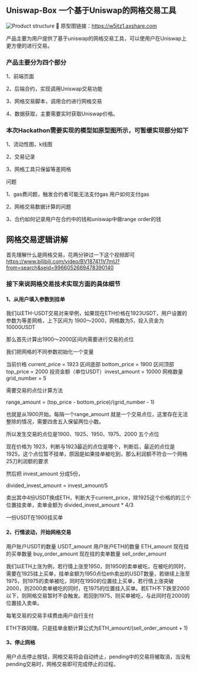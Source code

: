 ## Uniswap-Box 一个基于Uniswap的网格交易工具

![Product structure](https://github.com/PlanckerLabs/PictureRepo/blob/main/Uniswap%20Box%20Product%20Structure.png)

原型图链接：https://w5jtz1.axshare.com

产品主要为用户提供了基于uniswap的网格交易工具，可以使用户在Uniswap上更方便的进行交易。

### 产品主要分为四个部分

1、前端页面

2、后端合约，实现调用Uniswap交易功能

3、网格交易脚本，调用合约进行网格交易

4、数据获取，主要需要实时获取Uniswap价格。

### 本次Hackathon需要实现的模型如原型图所示，可暂缓实现部分如下

1、流动性图，k线图

2、交易记录

3、网格工具只保留等差网格


问题

1、gas费问题，触发合约者可能无法支付gas
用户如何支付gas

2、网格交易数据计算的问题

3、合约如何记录用户在合约中的钱和uniswap中做range order的钱


## 网格交易逻辑讲解

首先理解什么是网格交易，花两分钟过一下这个视频即可 https://www.bilibili.com/video/BV187411V7mU?from=search&seid=9966052669478390140

### 接下来说网格交易技术实现方面的具体细节

#### 1、从用户填入参数到挂单

我们以ETH-USDT交易对来举例，如果现在ETH价格在1923USDT，用户设置的参数为等差网格，上下区间为 1900～2000，网格数为5，投入资金为10000USDT

那么首先计算出1900～2000区间内需要进行交易的点位

我们把网格的不同参数初始化一个变量

当前价格 current_price = 1923
区间底部 bottom_price = 1900
区间顶部 top_price = 2000
投资金额（单位USDT）invest_amount = 10000
网格数量 grid_number = 5

需要交易的点位计算方法

range_amount =  (top_price - bottom_price)/(grid_number - 1)

也就是从1900开始，每隔一个range_amount 就是一个交易点位，这里存在无法整除的情况，需要四舍五入保留两位小数。

所以发生交易的点位是1900、1925、1950、1975、2000 五个点位

现在价格为 1923，判断与1923最近的点位是哪个，判断后，最近的点位是 1925，这个点位暂不挂单，原因是如果挂单被吃到，那么利润额不符合一个网格25刀利润额的要求

然后把 invest_amount 分成5份，

divided_invest_amount = invest_amount/5

卖出其中4份USDT换成ETH，判断大于current_price，除1925这个价格的的三个位置挂卖单，卖单金额为 divided_invest_amount * 4/3

一份USDT在1900挂买单

#### 2、行情波动，开始网格交易

用户账户USDT的数量 USDT_amount 
用户账户ETH的数量  ETH_amount
现在挂的买单数量 buy_order_amount
现在挂的卖单数量 sell_order_amount


我们以ETH上涨为例，若行情上涨至1950，则1950的卖单被吃，在被吃的同时，需要在1925挂上买单，挂单金额为1950点位eth卖出的USDT数量，若继续上涨至1975，则1975的卖单被吃，同时在1950的位置挂上买单，若行情上涨突破2000，则2000卖单被吃的同时，在1975的位置挂入买单。若ETH不下跌至2000以下，则网格交易暂时不会触发。若回到1975，则买单被吃，与此同时在2000的位置挂入卖单。

每笔交易的交易手续费由用户自行支付



ETH下跌同理。只是挂单金额计算公式为ETH_amount/(sell_order_amount + 1)

#### 3、停止网格

用户点击停止按钮，网格交易将会自动终止，pending中的交易将被取消，当没有pending交易时，网格交易即可完成停止的过程。




























